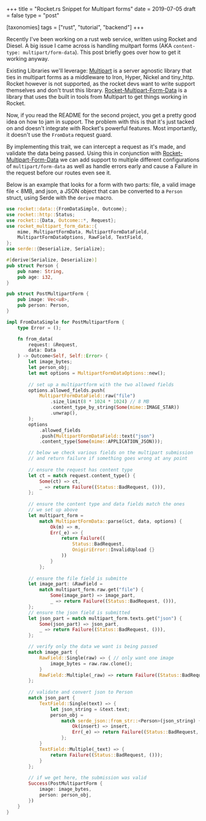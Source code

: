 +++
title = "Rocket.rs Snippet for Multipart forms"
date = 2019-07-05
draft = false
type = "post"

[taxonomies]
tags = ["rust", "tutorial", "backend"]
+++

Recently I've been working on a rust web service, written using Rocket and Diesel. 
A big issue I came across is handling muitpart forms (AKA `content-type: multipart/form-data`). 
This post briefly goes over how to get it working anyway.

<!-- more -->
Existing Libraries we'll leverage:
[Multipart](https://crates.io/crates/multipart) is a server agnostic library
that ties in multipart forms as a middleware to Iron, Hyper, Nickel and
tiny_http. Rocket however is not supported, as the rocket devs want to write
support themselves and don't trust this library.
[Rocket-Multipart-Form-Data](https://github.com/magiclen/rocket-multipart-form-data)
is a library that uses the built in tools from Multipart to get things working
in Rocket. 

Now, if you read the README for the second project, you get a pretty good idea
on how to jam in support. The problem with this is that it's just tacked on and
doesn't integrate with Rocket's powerful features. Most importantly, it doesn't
use the `FromData` request guard.

By implementing this trait, we can intercept a request as it's made, and
validate the data being passed. Using this in conjunction with
[Rocket-Multipart-Form-Data](https://github.com/magiclen/rocket-multipart-form-data)
we can add support to multiple different configurations of `multipart/form-data`
as well as handle errors early and cause a Failure in the request before our
routes even see it. 

Below is an example that looks for a form with two parts: file, a valid image
file < 8MB, and json, a JSON object that can be converted to a `Person` struct,
using Serde with the `derive` macro.

```rust
use rocket::data::{FromDataSimple, Outcome};
use rocket::http::Status;
use rocket::{Data, Outcome::*, Request};
use rocket_multipart_form_data::{
    mime, MultipartFormData, MultipartFormDataField, 
    MultipartFormDataOptions, RawField, TextField,
};
use serde::{Deserialize, Serialize};

#[derive(Serialize, Deserialize)]
pub struct Person {
    pub name: String,
    pub age: i32,
}

pub struct PostMultipartForm {
    pub image: Vec<u8>,
    pub person: Person,
}

impl FromDataSimple for PostMultipartForm {
    type Error = ();

    fn from_data(
        request: &Request,
        data: Data
    ) -> Outcome<Self, Self::Error> {
        let image_bytes;
        let person_obj;
        let mut options = MultipartFormDataOptions::new();
        
        // set up a multipartform with the two allowed fields
        options.allowed_fields.push(
            MultipartFormDataField::raw("file")
                .size_limit(8 * 1024 * 1024) // 8 MB
                .content_type_by_string(Some(mime::IMAGE_STAR))
                .unwrap(),
        );
        options
            .allowed_fields
            .push(MultipartFormDataField::text("json")
            .content_type(Some(mime::APPLICATION_JSON)));

        // below we check various fields on the multipart submission
        // and return failure if something goes wrong at any point
        
        // ensure the request has content type
        let ct = match request.content_type() {
            Some(ct) => ct,
            _ => return Failure((Status::BadRequest, ())),
        };
        
        // ensure the content type and data fields match the ones
        // we set up above
        let multipart_form = 
            match MultipartFormData::parse(&ct, data, options) {
                Ok(m) => m,
                Err(_e) => {
                    return Failure((
                        Status::BadRequest, 
                        OnigiriError::InvalidUpload {}
                    ))
                }
            };
            
        // ensure the file field is submitte
        let image_part: &RawField = 
            match multipart_form.raw.get("file") {
                Some(image_part) => image_part,
                _ => return Failure((Status::BadRequest, ())),
        };
        // ensure the json field is submitted
        let json_part = match multipart_form.texts.get("json") {
            Some(json_part) => json_part,
            _ => return Failure((Status::BadRequest, ())),
        };

        // verify only the data we want is being passed
        match image_part {
            RawField::Single(raw) => { // only want one image
                image_bytes = raw.raw.clone();
            }
            RawField::Multiple(_raw) => return Failure((Status::BadRequest, ())),
        };
        
        // validate and convert json to Person
        match json_part {
            TextField::Single(text) => {
                let json_string = &text.text;
                person_obj = 
                    match serde_json::from_str::<Person>(json_string) {
                        Ok(insert) => insert,
                        Err(_e) => return Failure((Status::BadRequest, ())),
                    };
            }
            TextField::Multiple(_text) => {
                return Failure((Status::BadRequest, ()));
            }
        };
        
        // if we get here, the submission was valid
        Success(PostMultipartForm {
            image: image_bytes,
            person: person_obj,
        })
    }
}

```

